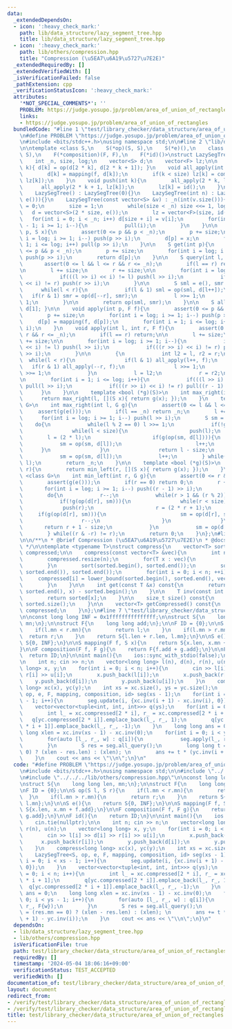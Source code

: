 ```yaml
---
data:
  _extendedDependsOn:
  - icon: ':heavy_check_mark:'
    path: lib/data_structure/lazy_segment_tree.hpp
    title: lib/data_structure/lazy_segment_tree.hpp
  - icon: ':heavy_check_mark:'
    path: lib/others/compression.hpp
    title: "Compression (\u5EA7\u6A19\u5727\u7E2E)"
  _extendedRequiredBy: []
  _extendedVerifiedWith: []
  _isVerificationFailed: false
  _pathExtension: cpp
  _verificationStatusIcon: ':heavy_check_mark:'
  attributes:
    '*NOT_SPECIAL_COMMENTS*': ''
    PROBLEM: https://judge.yosupo.jp/problem/area_of_union_of_rectangles
    links:
    - https://judge.yosupo.jp/problem/area_of_union_of_rectangles
  bundledCode: "#line 1 \"test/library_checker/data_structure/area_of_union_of_rectangles.test.cpp\"\
    \n#define PROBLEM \"https://judge.yosupo.jp/problem/area_of_union_of_rectangles\"\
    \n#include <bits/stdc++.h>\nusing namespace std;\n\n#line 2 \"lib/data_structure/lazy_segment_tree.hpp\"\
    \n\ntemplate <class S,\n    S(*op)(S, S),\n    S(*e)(),\n    class F,\n    S(*mapping)(F,\
    \ S),\n    F(*composition)(F, F),\n    F(*id)()>\nstruct LazySegTree{\nprivate:\n\
    \    int _n, size, log;\n    vector<S> d;\n    vector<F> lz;\n\n    void pull(int\
    \ k){ d[k] = op(d[2 * k], d[2 * k + 1]); }\n    void all_apply(int k, F f){\n\
    \        d[k] = mapping(f, d[k]);\n        if(k < size) lz[k] = composition(f,\
    \ lz[k]);\n    }\n    void push(int k){\n        all_apply(2 * k, lz[k]);\n  \
    \      all_apply(2 * k + 1, lz[k]);\n        lz[k] = id();\n    }\n\npublic:\n\
    \    LazySegTree() : LazySegTree(0){}\n    LazySegTree(int n) : LazySegTree(vector<S>(n,\
    \ e())){}\n    LazySegTree(const vector<S> &v) : _n(int(v.size())){\n        log\
    \ = 0;\n        size = 1;\n        while(size < _n) size <<= 1, log++;\n     \
    \   d = vector<S>(2 * size, e());\n        lz = vector<F>(size, id());\n     \
    \   for(int i = 0; i < _n; i++) d[size + i] = v[i];\n        for(int i = size\
    \ - 1; i >= 1; i--){\n            pull(i);\n        }\n    }\n\n    void update(int\
    \ p, S x){\n        assert(0 <= p && p < _n);\n        p += size;\n        for(int\
    \ i = log; i >= 1; i--) push(p >> i);\n        d[p] = x;\n        for(int i =\
    \ 1; i <= log; i++) pull(p >> i);\n    }\n\n    S get(int p){\n        assert(0\
    \ <= p && p < _n);\n        p += size;\n        for(int i = log; i >= 1; i--)\
    \ push(p >> i);\n        return d[p];\n    }\n\n    S query(int l, int r){\n \
    \       assert(0 <= l && l <= r && r <= _n);\n        if(l == r) return e();\n\
    \n        l += size;\n        r += size;\n\n        for(int i = log; i >= 1; i--){\n\
    \            if(((l >> i) << i) != l) push(l >> i);\n            if(((r >> i)\
    \ << i) != r) push(r >> i);\n        }\n\n        S sml = e(), smr = e();\n  \
    \      while(l < r){\n            if(l & 1) sml = op(sml, d[l++]);\n         \
    \   if(r & 1) smr = op(d[--r], smr);\n            l >>= 1;\n            r >>=\
    \ 1;\n        }\n\n        return op(sml, smr);\n    }\n\n    S all_query(){ return\
    \ d[1]; }\n\n    void apply(int p, F f){\n        assert(0 <= p && p < _n);\n\
    \        p += size;\n        for(int i = log; i >= 1; i--) push(p >> i);\n   \
    \     d[p] = mapping(f, d[p]);\n        for(int i = 1; i <= log; i++) pull(p >>\
    \ i);\n    }\n    void apply(int l, int r, F f){\n        assert(0 <= l && l <=\
    \ r && r <= _n);\n        if(l == r) return;\n\n        l += size;\n        r\
    \ += size;\n\n        for(int i = log; i >= 1; i--){\n            if(((l >> i)\
    \ << i) != l) push(l >> i);\n            if(((r >> i) << i) != r) push((r - 1)\
    \ >> i);\n        }\n\n        {\n            int l2 = l, r2 = r;\n          \
    \  while(l < r){\n                if(l & 1) all_apply(l++, f);\n             \
    \   if(r & 1) all_apply(--r, f);\n                l >>= 1;\n                r\
    \ >>= 1;\n            }\n            l = l2;\n            r = r2;\n        }\n\
    \n        for(int i = 1; i <= log; i++){\n            if(((l >> i) << i) != l)\
    \ pull(l >> i);\n            if(((r >> i) << i) != r) pull((r - 1) >> i);\n  \
    \      }\n    }\n\n    template <bool (*g)(S)>\n    int max_right(int l){\n  \
    \      return max_right(l, [](S x){ return g(x); });\n    }\n    template <class\
    \ G>\n    int max_right(int l, G g){\n        assert(0 <= l && l <= _n);\n   \
    \     assert(g(e()));\n        if(l == _n) return _n;\n        l += size;\n  \
    \      for(int i = log; i >= 1; i--) push(l >> i);\n        S sm = e();\n    \
    \    do{\n            while(l % 2 == 0) l >>= 1;\n            if(!g(op(sm, d[l]))){\n\
    \                while(l < size){\n                    push(l);\n            \
    \        l = (2 * l);\n                    if(g(op(sm, d[l]))){\n            \
    \            sm = op(sm, d[l]);\n                        l++;\n              \
    \      }\n                }\n                return l - size;\n            }\n\
    \            sm = op(sm, d[l]);\n            l++;\n        } while((l & -l) !=\
    \ l);\n        return _n;\n    }\n\n    template <bool (*g)(S)>\n    int min_left(int\
    \ r){\n        return min_left(r, [](S x){ return g(x); });\n    }\n    template\
    \ <class G>\n    int min_left(int r, G g){\n        assert(0 <= r && r <= _n);\n\
    \        assert(g(e()));\n        if(r == 0) return 0;\n        r += size;\n \
    \       for(int i = log; i >= 1; i--) push((r - 1) >> i);\n        S sm = e();\n\
    \        do{\n            r--;\n            while(r > 1 && (r % 2)) r >>= 1;\n\
    \            if(!g(op(d[r], sm))){\n                while(r < size){\n       \
    \             push(r);\n                    r = (2 * r + 1);\n               \
    \     if(g(op(d[r], sm))){\n                        sm = op(d[r], sm);\n     \
    \                   r--;\n                    }\n                }\n         \
    \       return r + 1 - size;\n            }\n            sm = op(d[r], sm);\n\
    \        } while((r & -r) != r);\n        return 0;\n    }\n};\n#line 2 \"lib/others/compression.hpp\"\
    \n\n/**\n * @brief Compression (\u5EA7\u6A19\u5727\u7E2E)\n * @docs docs/others/compression.md\n\
    \ */\n\ntemplate <typename T>\nstruct compress{\n    vector<T> sorted;\n    vector<int>\
    \ compressed;\n\n    compress(const vector<T> &vec){\n        int n = vec.size();\n\
    \        compressed.resize(n);\n        for(T x : vec){\n            sorted.emplace_back(x);\n\
    \        }\n        sort(sorted.begin(), sorted.end());\n        sorted.erase(unique(sorted.begin(),\
    \ sorted.end()), sorted.end());\n        for(int i = 0; i < n; ++i){\n       \
    \     compressed[i] = lower_bound(sorted.begin(), sorted.end(), vec[i]) - sorted.begin();\n\
    \        }\n    }\n\n    int get(const T &x) const{\n        return lower_bound(sorted.begin(),\
    \ sorted.end(), x) - sorted.begin();\n    }\n\n    T inv(const int x) const{\n\
    \        return sorted[x];\n    }\n\n    size_t size() const{\n        return\
    \ sorted.size();\n    }\n\n    vector<T> getCompressed() const{\n        return\
    \ compressed;\n    }\n};\n#line 7 \"test/library_checker/data_structure/area_of_union_of_rectangles.test.cpp\"\
    \n\nconst long long INF = 0x1fffffffffffffff;\n\nstruct S{\n    long long len,\
    \ mn;\n};\n\nstruct F{\n    long long add;\n};\n\nF ID = {0};\n\nS op(S l, S r){\n\
    \    if(l.mn < r.mn){\n        return l;\n    }\n    if(l.mn > r.mn){\n      \
    \  return r;\n    }\n    return S{l.len + r.len, l.mn};\n}\n\nS e(){\n    return\
    \ S{0, INF};\n}\n\nS mapping(F f, S x){\n    return S{x.len, x.mn + f.add};\n\
    }\n\nF composition(F f, F g){\n    return F{f.add + g.add};\n}\n\nF id(){\n  \
    \  return ID;\n}\n\nint main(){\n    ios::sync_with_stdio(false);\n    cin.tie(nullptr);\n\
    \n    int n; cin >> n;\n    vector<long long> l(n), d(n), r(n), u(n);\n    vector<long\
    \ long> x, y;\n    for(int i = 0; i < n; i++){\n        cin >> l[i] >> d[i] >>\
    \ r[i] >> u[i];\n        x.push_back(l[i]);\n        x.push_back(r[i]);\n    \
    \    y.push_back(d[i]);\n        y.push_back(u[i]);\n    }\n    compress<long\
    \ long> xc(x), yc(y);\n    int xs = xc.size(), ys = yc.size();\n    LazySegTree<S,\
    \ op, e, F, mapping, composition, id> seg(xs - 1);\n    for(int i = 0; i < xs\
    \ - 1; i++){\n        seg.update(i, {xc.inv(i + 1) - xc.inv(i), 0});\n    }\n\
    \    vector<vector<tuple<int, int, int>>> q(ys);\n    for(int i = 0; i < n; i++){\n\
    \        int l_ = xc.compressed[2 * i], r_ = xc.compressed[2 * i + 1];\n     \
    \   q[yc.compressed[2 * i]].emplace_back(l_, r_, 1);\n        q[yc.compressed[2\
    \ * i + 1]].emplace_back(l_, r_, -1);\n    }\n    long long ans = 0;\n    long\
    \ long xlen = xc.inv(xs - 1) - xc.inv(0);\n    for(int i = 0; i < ys - 1; i++){\n\
    \        for(auto [l_, r_, w] : q[i]){\n            seg.apply(l_, r_, F{w});\n\
    \        }\n        S res = seg.all_query();\n        long long t = (res.mn ==\
    \ 0) ? (xlen - res.len) : (xlen); \n        ans += t * (yc.inv(i + 1) - yc.inv(i));\n\
    \    }\n    cout << ans << \"\\n\";\n}\n"
  code: "#define PROBLEM \"https://judge.yosupo.jp/problem/area_of_union_of_rectangles\"\
    \n#include <bits/stdc++.h>\nusing namespace std;\n\n#include \"../../../lib/data_structure/lazy_segment_tree.hpp\"\
    \n#include \"../../../lib/others/compression.hpp\"\n\nconst long long INF = 0x1fffffffffffffff;\n\
    \nstruct S{\n    long long len, mn;\n};\n\nstruct F{\n    long long add;\n};\n\
    \nF ID = {0};\n\nS op(S l, S r){\n    if(l.mn < r.mn){\n        return l;\n  \
    \  }\n    if(l.mn > r.mn){\n        return r;\n    }\n    return S{l.len + r.len,\
    \ l.mn};\n}\n\nS e(){\n    return S{0, INF};\n}\n\nS mapping(F f, S x){\n    return\
    \ S{x.len, x.mn + f.add};\n}\n\nF composition(F f, F g){\n    return F{f.add +\
    \ g.add};\n}\n\nF id(){\n    return ID;\n}\n\nint main(){\n    ios::sync_with_stdio(false);\n\
    \    cin.tie(nullptr);\n\n    int n; cin >> n;\n    vector<long long> l(n), d(n),\
    \ r(n), u(n);\n    vector<long long> x, y;\n    for(int i = 0; i < n; i++){\n\
    \        cin >> l[i] >> d[i] >> r[i] >> u[i];\n        x.push_back(l[i]);\n  \
    \      x.push_back(r[i]);\n        y.push_back(d[i]);\n        y.push_back(u[i]);\n\
    \    }\n    compress<long long> xc(x), yc(y);\n    int xs = xc.size(), ys = yc.size();\n\
    \    LazySegTree<S, op, e, F, mapping, composition, id> seg(xs - 1);\n    for(int\
    \ i = 0; i < xs - 1; i++){\n        seg.update(i, {xc.inv(i + 1) - xc.inv(i),\
    \ 0});\n    }\n    vector<vector<tuple<int, int, int>>> q(ys);\n    for(int i\
    \ = 0; i < n; i++){\n        int l_ = xc.compressed[2 * i], r_ = xc.compressed[2\
    \ * i + 1];\n        q[yc.compressed[2 * i]].emplace_back(l_, r_, 1);\n      \
    \  q[yc.compressed[2 * i + 1]].emplace_back(l_, r_, -1);\n    }\n    long long\
    \ ans = 0;\n    long long xlen = xc.inv(xs - 1) - xc.inv(0);\n    for(int i =\
    \ 0; i < ys - 1; i++){\n        for(auto [l_, r_, w] : q[i]){\n            seg.apply(l_,\
    \ r_, F{w});\n        }\n        S res = seg.all_query();\n        long long t\
    \ = (res.mn == 0) ? (xlen - res.len) : (xlen); \n        ans += t * (yc.inv(i\
    \ + 1) - yc.inv(i));\n    }\n    cout << ans << \"\\n\";\n}\n"
  dependsOn:
  - lib/data_structure/lazy_segment_tree.hpp
  - lib/others/compression.hpp
  isVerificationFile: true
  path: test/library_checker/data_structure/area_of_union_of_rectangles.test.cpp
  requiredBy: []
  timestamp: '2024-05-04 18:06:16+09:00'
  verificationStatus: TEST_ACCEPTED
  verifiedWith: []
documentation_of: test/library_checker/data_structure/area_of_union_of_rectangles.test.cpp
layout: document
redirect_from:
- /verify/test/library_checker/data_structure/area_of_union_of_rectangles.test.cpp
- /verify/test/library_checker/data_structure/area_of_union_of_rectangles.test.cpp.html
title: test/library_checker/data_structure/area_of_union_of_rectangles.test.cpp
---
```

